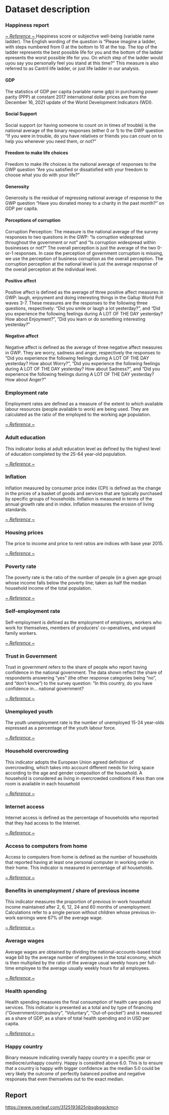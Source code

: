 # Dataset description

### Happiness report
<a href="https://worldhappiness.report/ed/2021/"> *~ Reference ~* </a>
Happiness score or subjective well-being (variable name ladder). 
 The English wording of the question is “Please imagine a ladder, with steps numbered from 0 at the bottom to 10 at the top. The top of the ladder represents the best possible life for you and the bottom of the ladder epresents the worst possible life for you. On which step of the ladder would uyou say you personally feel you stand at this time?” This measure is also referred to as Cantril life ladder, or just life ladder in our analysis.

#### GDP
The statistics of GDP per capita (variable name gdp) in purchasing power parity (PPP) at constant 2017 international dollar prices are from the December 16, 2021 update of the World Development Indicators (WDI).

#### Social Support
Social support (or having someone to count on in times of trouble) is the national average of the binary responses (either 0 or 1) to the GWP question “If you were in trouble, do you have relatives or friends you can count on to help you whenever you need them, or not?”

#### Freedom to make life choices
Freedom to make life choices is the national average of responses to the GWP question “Are you satisfied or dissatisfied with your freedom to choose what you do with your life?”

#### Generosity
Generosity is the residual of regressing national average of response to the GWP question “Have you donated money to a charity in the past month?” on GDP per capita.

#### Perceptions of corruption
Corruption Perception: The measure is the national average of the survey responses to two questions in the GWP: “Is corruption widespread throughout the government or not” and “Is corruption widespread within businesses or not?” The overall perception is just the average of the two 0-or-1 responses. In case the perception of government corruption is missing, we use the perception of business corruption as the overall perception. The corruption perception at
the national level is just the average response of the overall perception at the individual level.

#### Positive affect
Positive affect is defined as the average of three positive affect measures in GWP: laugh, enjoyment and doing interesting things in the Gallup World Poll waves 3-7. These measures are the responses to the following three questions, respectively: “Did you smile or laugh a lot yesterday?”, and “Did you experience the following feelings during A LOT OF THE DAY yesterday? How about Enjoyment?”, “Did you learn or do something interesting yesterday?”

#### Negative affect
Negative affect is defined as the average of three negative affect measures in GWP. They are worry, sadness and anger, respectively the responses to “Did you experience the following feelings during A LOT OF THE DAY yesterday? How about Worry?”, “Did you experience the following feelings during A LOT OF THE DAY yesterday? How about Sadness?”, and “Did you experience the following feelings during A LOT OF THE DAY yesterday? How about Anger?”

### Employment rate
Employment rates are defined as a measure of the extent to which available labour resources (people available to work) are being used. They are calculated as the ratio of the employed to the working age population.

<a href="https://data.oecd.org/emp/employment-rate.htm"> *~ Reference ~* </a>

### Adult education
This indicator looks at adult education level as defined by the highest level of education completed by the 25-64 year-old population.

<a href="https://data.oecd.org/eduatt/adult-education-level.htm"> *~ Reference ~* </a>

### Inflation
Inflation measured by consumer price index (CPI) is defined as the change in the prices of a basket of goods and services that are typically purchased by specific groups of households. Inflation is measured in terms of the annual growth rate and in index. Inflation measures the erosion of living standards. 

<a href="https://data.oecd.org/price/inflation-cpi.htm"> *~ Reference ~* </a>

### Housing prices

The price to income and price to rent ratios are indices with base year 2015.

<a href="https://data.oecd.org/price/housing-prices.htm"> *~ Reference ~* </a>

### Poverty rate
The poverty rate is the ratio of the number of people (in a given age group) whose income falls below the poverty line; taken as half the median household income of the total population. 

<a href="https://data.oecd.org/inequality/poverty-rate.htm"> *~ Reference ~* </a>

### Self-employment rate
Self-employment is defined as the employment of employers, workers who work for themselves, members of producers' co-operatives, and unpaid family workers. 

<a href="https://data.oecd.org/emp/self-employment-rate.htm"> *~ Reference ~* </a>

### Trust in Government
Trust in government refers to the share of people who report having confidence in the national government. The data shown reflect the share of respondents answering “yes” (the other response categories being “no”, and “don’t know”) to the survey question: “In this country, do you have confidence in… national government?

<a href="https://data.oecd.org/gga/trust-in-government.htm"> *~ Reference ~* </a>

### Unemployed youth
The youth unemployment rate is the number of unemployed 15-24 year-olds expressed as a percentage of the youth labour force.

<a href="https://data.oecd.org/unemp/youth-unemployment-rate.htm"> *~ Reference ~* </a>

### Household overcrowding
This indicator adopts the European Union agreed definition of overcrowding, which takes into account different needs for living space according to the age and gender composition of the household. A household is considered as living in overcrowded conditions if less than one room is available in each household

<a href="https://data.oecd.org/inequality/housing-overcrowding.htm"> *~ Reference ~* </a>

### Internet access
Internet access is defined as the percentage of households who reported that they had access to the Internet.

<a href="https://data.oecd.org/ict/internet-access.htm"> *~ Reference ~* </a>

### Access to computers from home
Access to computers from home is defined as the number of households that reported having at least one personal computer in working order in their home. This indicator is measured in percentage of all households.

<a href="https://data.oecd.org/ict/access-to-computers-from-home.htm"> *~ Reference ~* </a>

### Benefits in unemployment / share of previous income
This indicator measures the proportion of previous in-work household income maintained after 2, 6, 12, 24 and 60 months of unemployment. Calculations refer to a single person without children whose previous in-work earnings were 67% of the average wage.

<a href="https://data.oecd.org/benwage/benefits-in-unemployment-share-of-previous-income.htm"> *~ Reference ~* </a>

### Average wages
Average wages are obtained by dividing the national-accounts-based total wage bill by the average number of employees in the total economy, which is then multiplied by the ratio of the average usual weekly hours per full-time employee to the average usually weekly hours for all employees. 

<a href="https://data.oecd.org/earnwage/average-wages.htm"> *~ Reference ~* </a>

### Health spending
Health spending measures the final consumption of health care goods and services. This indicator is presented as a total and by type of financing (“Government/compulsory”, “Voluntary”, “Out-of-pocket”) and is measured as a share of GDP, as a share of total health spending and in USD per capita.

<a href="https://data.oecd.org/healthres/health-spending.htm"> *~ Reference ~* </a>

### Happy country
Binary measure indicating overally happy country in a specific year or mediocre/unhappy country. Happy is considred above 6.0. This is to ensure that a country is happy with bigger confidence as the median 5.0 could be very likely the outcome of perfectly balanced positive and negative responses that even themselves out to the exact median.

## Report
https://www.overleaf.com/3125193825nbsgbggckmcn